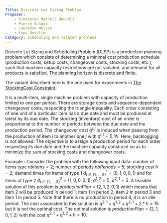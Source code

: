 ```yaml
---
Title: Discrete Lot Sizing Problem
Proposer: 
    - Vinasetan Ratheil Houndji
    - Pierre Schaus 
    - Laurence Wolsey
    - Yves Deville
Category: Scheduling and related problems
---
```


Discrete Lot Sizing and Scheduling Problem (DLSP) is a production planning problem which consists of determining a minimal cost production schedule (production costs, setup
costs, changeover costs, stocking costs, etc.), such that machine capacity restrictions are not violated, and demand for all products is satisfied. The planning horizon is
discrete and finite. 

The variant described here is the one used for experiments in [The StockingCost Constraint](http://becool.info.ucl.ac.be/pub/papers/cp2014_stocking_0.pdf).

It is a multi-item, single machine problem with capacity of production limited to one per period. 
There are storage costs and sequence-dependent changeover costs, respecting the triangle inequality. 
Each order consisting of one unit of a particular item has a due date and must be produced at latest by its due date. 
The stocking (inventory) cost of an order is proportional to the number of periods between the due date and the production period. 
The changeover cost $q^{i,j}$ is induced when passing from the production of item $i$ to another one $j$ with $q^{i,i} = 0, \forall i$. Here, backlogging is not allowed. 
The objective is to assign a production period for each order respecting its due date and the machine capacity constraint so as to minimize the sum of stocking costs and
changeover costs.

Example : 
Consider the problem with the following input data: number of items type $nbItems = 2$; number of periods $nbPeriods = 5$; stocking cost $h= 2$; demand times for items of type
1 $d^1_{t \in \{1,\ldots,5\}} = (0, 1, 0, 0, 1)$ and for items of type 2 $d^2_{t \in \{1,\ldots,5\}} = (1, 0, 0, 0, 1)$; $q^{1,2} = 5$, $q^{2,1} = 3$. 
A feasible solution of this problem is $productionPlan = (2, 1, 2, 0, 1)$ which means that item $2$ will be produced in period $1$; 
item $1$ in period $2$; item $2$ in period $3$ and item $1$ in period $5$. 
Note that there is no production in period $4$, it is an idle period. 
The cost associated to this solution is $q^{2,1}+q^{1,2}+q^{2,1}+2*h = 15$ but it is not the optimal cost. 
The optimal solution is $productionPlan = (2,1,0,1,2)$ with the cost $q^{2,1}+q^{1,2}+h= 10$.